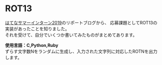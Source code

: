 # ROT13
[はてなサマーインターン2019](https://hatenacorp.jp/intern2019/)のリポートブログから、
応募課題としてROT13の実装があったことを知りました。  
それを受けて、自分でいくつか書いてみたものがまとめてあります。

**使用言語：C,Python,Ruby**  
ずらす文字数Nをランダムに生成し、入力された文字列に対応したROTNを出力します。

